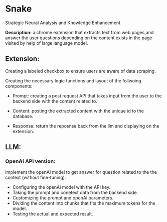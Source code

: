 # Snake
Strategic Neural Analysis and Knowledge Enhancement 

**Description:** 
a chrome extension that extracts text from web pages,and answer the user questions depending on the content exists in the page visited by help of large language model.


## Extension:

Creating a labeled checkbox to ensure users are aware of data scraping.

Creating the necessary logic functions and layout of the follwoing components:

- Prompt: creating a post request API that takes input from the user to the backend side with the content related to.

- Content: posting the extracted content with the unique id to the database.

- Response: return the reposnse back from the llm and displaying on the extension. 


## LLM:

### OpenAi API version:
Implement the openAI model to get answer for question related to the the context (without fine-tuning).
- Configuring the openAi model with the API key.
- Taking the prompt and conetext data from the backend side.
- Customizing the prompt and openAi parameters.
- Dividing the content into chunks that fits the maximum tokens for the model.
- Testing the actual and expected result.
  
